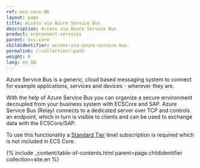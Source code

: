 ```yaml
---
ref: ecs-core-06
layout: page
title: Access via Azure Service Bus
description: Access via Azure Service Bus
product: erpconnect-services
parent: ecs-core
childidentifier: access-via-azure-service-bus
permalink: /:collection/:path
weight: 6
lang: en_GB
---
```


Azure Service Bus is a generic, cloud based messaging system to connect for example applications, services and devices - wherever they are.  

With the help of Azure Service Bus you can organize a secure environment decoupled from your business system with ECSCore and SAP. Azure Service Bus (Relay) connects to a dedicated server over TCP and controls an endpoint, which in turn is visible to clients and can be used to exchange data with the ECSCore/SAP.

To use this functionality a [Standard Tier](https://azure.microsoft.com/de-de/pricing/details/service-bus/) level subscription is required which is not included in ECS Core. 


{% include _content/table-of-contents.html parent=page.childidentifier collection=site.en %}